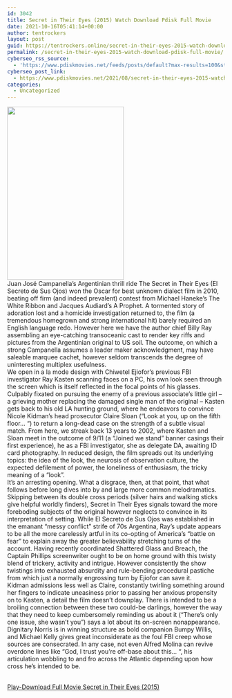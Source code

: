 ```yaml
---
id: 3042
title: Secret in Their Eyes (2015) Watch Download Pdisk Full Movie
date: 2021-10-16T05:41:14+00:00
author: tentrockers
layout: post
guid: https://tentrockers.online/secret-in-their-eyes-2015-watch-download-pdisk-full-movie/
permalink: /secret-in-their-eyes-2015-watch-download-pdisk-full-movie/
cyberseo_rss_source:
  - 'https://www.pdiskmovies.net/feeds/posts/default?max-results=100&start-index=801'
cyberseo_post_link:
  - https://www.pdiskmovies.net/2021/08/secret-in-their-eyes-2015-watch.html
categories:
  - Uncategorized
---
```

<div class="separator">
  <a href="https://1.bp.blogspot.com/-_zu2dsXeCkQ/YSNrxVk9XiI/AAAAAAAAaqk/xZtjRpa8TKszr9cB0FtkkjJZUHvPVcpAQCLcBGAsYHQ/s1481/Secret%2Bin%2BTheir%2BEyes%2B%25282015%2529%2BWatch%2BDownload%2BPdisk%2BFull%2BMovie.jpg" imageanchor="1"><img loading="lazy" border="0" data-original-height="1481" data-original-width="1000" height="400" src="https://1.bp.blogspot.com/-_zu2dsXeCkQ/YSNrxVk9XiI/AAAAAAAAaqk/xZtjRpa8TKszr9cB0FtkkjJZUHvPVcpAQCLcBGAsYHQ/w270-h400/Secret%2Bin%2BTheir%2BEyes%2B%25282015%2529%2BWatch%2BDownload%2BPdisk%2BFull%2BMovie.jpg" width="270" /></a>
</div>



<div>
  <div>
    <span>Juan José Campanella&#8217;s Argentinian thrill ride The Secret in Their Eyes (El Secreto de Sus Ojos) won the Oscar for best unknown dialect film in 2010, beating off firm (and indeed prevalent) contest from Michael Haneke&#8217;s The White Ribbon and Jacques Audiard&#8217;s A Prophet. A tormented story of adoration lost and a homicide investigation returned to, the film (a tremendous homegrown and strong international hit) barely required an English language redo. However here we have the author chief Billy Ray assembling an eye-catching transoceanic cast to render key riffs and pictures from the Argentinian original to US soil. The outcome, on which a strong Campanella assumes a leader maker acknowledgment, may have saleable marquee cachet, however seldom transcends the degree of uninteresting multiplex usefulness.&nbsp;</span>
  </div>
  
  <div>
    <span>We open in a la mode design with Chiwetel Ejiofor&#8217;s previous FBI investigator Ray Kasten scanning faces on a PC, his own look seen through the screen which is itself reflected in the focal points of his glasses. Culpably fixated on pursuing the enemy of a previous associate&#8217;s little girl – a grieving mother replacing the damaged single man of the original – Kasten gets back to his old LA hunting ground, where he endeavors to convince Nicole Kidman&#8217;s head prosecutor Claire Sloan (&#8220;Look at you, up on the fifth floor… &#8220;) to return a long-dead case on the strength of a subtle visual match. From here, we streak back 13 years to 2002, where Kasten and Sloan meet in the outcome of 9/11 (a &#8220;Joined we stand&#8221; banner casings their first experience), he as a FBI investigator, she as delegate DA, awaiting ID card photography. In reduced design, the film spreads out its underlying topics: the idea of the look, the neurosis of observation culture, the expected defilement of power, the loneliness of enthusiasm, the tricky meaning of a &#8220;look&#8221;.&nbsp;</span>
  </div>
  
  <div>
    <span>It&#8217;s an arresting opening. What a disgrace, then, at that point, that what follows before long dives into by and large more common melodramatics. Skipping between its double cross periods (silver hairs and walking sticks give helpful worldly finders), Secret in Their Eyes signals toward the more foreboding subjects of the original however neglects to convince in its interpretation of setting. While El Secreto de Sus Ojos was established in the emanant &#8220;messy conflict&#8221; strife of 70s Argentina, Ray&#8217;s update appears to be all the more carelessly artful in its co-opting of America&#8217;s &#8220;battle on fear&#8221; to explain away the greater believability stretching turns of the account. Having recently coordinated Shattered Glass and Breach, the Captain Phillips screenwriter ought to be on home ground with this twisty blend of trickery, activity and intrigue. However consistently the show twistings into exhausted absurdity and rule-bending procedural pastiche from which just a normally engrossing turn by Ejiofor can save it.&nbsp;</span>
  </div>
  
  <div>
    <span>Kidman admissions less well as Claire, constantly twirling something around her fingers to indicate uneasiness prior to passing her anxious propensity on to Kasten, a detail the film doesn&#8217;t downplay. There is intended to be a broiling connection between these two could-be darlings, however the way that they need to keep cumbersomely reminding us about it (&#8220;There&#8217;s only one issue, she wasn&#8217;t you&#8221;) says a lot about its on-screen nonappearance. Dignitary Norris is in winning structure as bold companion Bumpy Willis, and Michael Kelly gives great inconsiderate as the foul FBI creep whose sources are consecrated. In any case, not even Alfred Molina can revive overdone lines like &#8220;God, I trust you&#8217;re off-base about this… &#8220;, his articulation wobbling to and fro across the Atlantic depending upon how cross he&#8217;s intended to be.</span>
  </div>
</div>

  
<a href="https://kofilink.com/1/bnYyamQxMDAyYnBp?dn=1" target="popup" onclick="window.open('https://kofilink.com/1/bnYyamQxMDAyYnBp?dn=1','popup','width=600,height=600'); return false;" rel="noopener"><br /> Play-Download Full Movie Secret in Their Eyes (2015)<br /> </a>